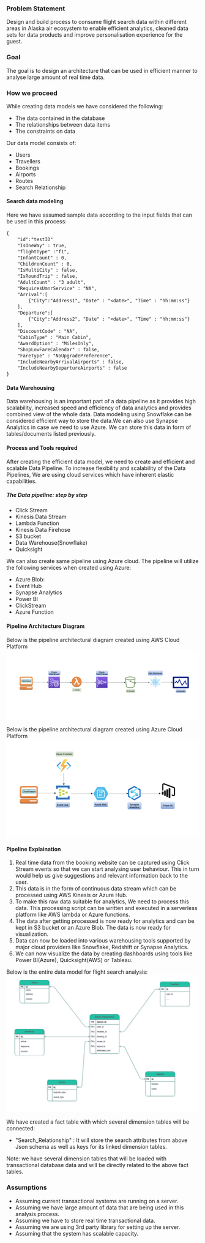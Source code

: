 ### Problem Statement
Design and build process to consume flight search data within different areas in Alaska air ecosystem to enable efficient analytics, cleaned data sets for data products and improve personalisation experience for the guest.

### Goal 
The goal is to design an architecture that can be used in efficient manner to analyse large amount of real time data. 

### How we proceed 
While creating data models we have considered the following:
* The data contained in the database
* The relationships between data items
* The constraints on data

Our data model consists of:
* Users 
* Travellers
* Bookings
* Airports
* Routes
* Search Relationship

#### Search data modeling
Here we have assumed sample data according to the input fields that can be used in this process:
``` 
{
    "id":"testID"
    "IsOneWay" : true,
    "flightType" :"f1",
    "InfantCount" : 0,
    "ChildrenCount" : 0,
    "IsMultiCity" : false,
    "IsRoundTrip" : false,
    "AdultCount" : "3 adult",
    "RequiresUmnrService" : "NA",
    "Arrival":[
        {"City":"Address1", "Date" : "<date>", "Time" : "hh:mm:ss"}
    ],
    "Departure":[
        {"City":"Address2", "Date" : "<date>", "Time" : "hh:mm:ss"}
    ],
    "DiscountCode" : "NA",
    "CabinType" : "Main Cabin",
    "AwardOption" : "MilesOnly",
    "ShopLowFareCalendar" : false,
    "FareType" : "NoUpgradePreference",
    "IncludeNearbyArrivalAirports" : false,
    "IncludeNearbyDepartureAirports" : false
}
```

#### Data Warehousing
Data warehousing is an important part of a data pipeline as it provides high scalability, increased speed and efficiency of data analytics and provides combined view of the whole data.
Data modeling using Snowflake can be considered efficient way to store the data.We can also use Synapse Analytics in case we need to use Azure. 
We can store this data in form of tables/documents listed previously.


#### Process and Tools required
After creating the efficient data model, we need to create and efficient and scalable Data Pipeline. 
To increase flexibility and scalability of the Data Pipelines, We are using cloud services which have inherent elastic capabilities.

##### The Data pipeline: step by step
* Click Stream
* Kinesis Data Stream
* Lambda Function
* Kinesis Data Firehose
* S3 bucket
* Data Warehouse(Snowflake)
* Quicksight

We can also create same pipeline using Azure cloud. The pipeline will utilize the following services when created using Azure:
* Azure Blob: 
* Event Hub
* Synapse Analytics
* Power BI
* ClickStream
* Azure Function

#### Pipeline Architecture Diagram
Below is the pipeline architectural diagram created using AWS Cloud Platform
![alt text](./Images/AWS_Pipeline.png)

Below is the pipeline architectural diagram created using Azure Cloud Platform
![alt text](./Images/Azure_Data_Pipeline.png)

#### Pipeline Explaination

1. Real time data from the booking website can be captured using Click Stream events so that we can start analysing user behaviour.
   This in turn would help us give suggestions and relevant information back to the user.
2. This data is in the form of continuous data stream which can be processed using AWS Kinesis or Azure Hub.
3. To make this raw data suitable for analytics, We need to process this data. This processing script can be written and executed in a serverless platform like AWS lambda or Azure functions.
4. The data after getting processed is now ready for analytics and can be kept in S3 bucket or an Azure Blob. The data is now ready for visualization.
5. Data can now be loaded into various warehousing tools supported by major cloud providers like Snowflake, Redshift or Synapse Analytics.
6. We can now visualize the data by creating dashboards using tools like Power BI(Azure), Quicksight(AWS) or Tableau.

Below is the entire data model for flight search analysis:
![alt text](./Images/model_diagram.png)

We have created a fact table with which several dimension tables will be connected:

* "Search_Relationship" : It will store the search attributes from above Json schema as well as keys for its linked dimension tables.

Note: we have several dimension tables that will be loaded with transactional database data and will be directly related to the above fact tables.

### Assumptions
* Assuming current transactional systems are running on a server.
* Assuming we have large amount of data that are being used in this analysis process.
* Assuming we have to store real time transactional data.
* Assuming we are using 3rd party library for setting up the server.
* Assuming that the system has scalable capacity.
